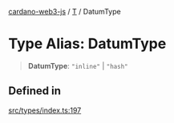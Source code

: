 [cardano-web3-js](../../../index.md) / [T](../index.md) / DatumType

# Type Alias: DatumType

> **DatumType**: `"inline"` \| `"hash"`

## Defined in

[src/types/index.ts:197](https://github.com/xray-network/cardano-web3-js/blob/c2cd49478a527b9b57b4028f4ad7add1c4bff5b8/src/types/index.ts#L197)
